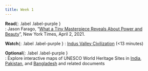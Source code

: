 ```yaml
---
title: Week 1
---
```



**Read**{: .label .label-purple }  
: Jason Farago, “[What a Tiny Masterpiece Reveals About Power and Beauty](https://www.nytimes.com/interactive/2021/04/02/arts/design/shah-jahan-chitarman.html)”, New York Times, April 2, 2021. 

**Watch**{: .label .label-purple }
: [Indus Valley Civilization](https://www.youtube.com/watch?v=n7ndRwqJYDM) (<13 minutes) 

**Optional**{: .label .label-purple }   
: Explore interactive maps of UNESCO World Heritage Sites in [India](http://whc.unesco.org/en/statesparties/IN), [Pakistan](http://whc.unesco.org/en/statesparties/pk), and [Bangladesh](http://whc.unesco.org/en/statesparties/bd) and related documents  
